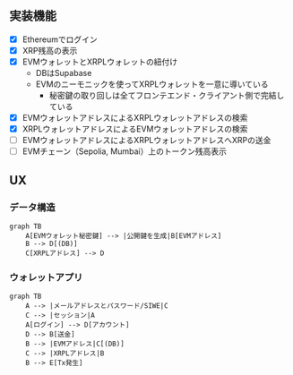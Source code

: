 ## 実装機能
- [x] Ethereumでログイン
- [x] XRP残高の表示
- [x] EVMウォレットとXRPLウォレットの紐付け
    - DBはSupabase
    - EVMのニーモニックを使ってXRPLウォレットを一意に導いている
        - 秘密鍵の取り回しは全てフロンテエンド・クライアント側で完結している
- [x] EVMウォレットアドレスによるXRPLウォレットアドレスの検索
- [x] XRPLウォレットアドレスによるEVMウォレットアドレスの検索
- [ ] EVMウォレットアドレスによるXRPLウォレットアドレスへXRPの送金
- [ ] EVMチェーン（Sepolia, Mumbai）上のトークン残高表示

## UX

### データ構造
```mermaid
graph TB
    A[EVMウォレット秘密鍵] --> |公開鍵を生成|B[EVMアドレス]
    B --> D[(DB)]
    C[XRPLアドレス] --> D
```

### ウォレットアプリ
```mermaid
graph TB
    A --> |メールアドレスとパスワード/SIWE|C
    C --> |セッション|A
    A[ログイン] --> D[アカウント]
    D --> B[送金]
    B --> |EVMアドレス|C[(DB)]
    C --> |XRPLアドレス|B
    B --> E[Tx発生]
```